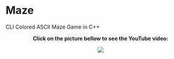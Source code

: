 
# Maze
<h>CLI Colored ASCII Maze Game in C++</h>

<div align="center">
  <p><b>Click on the picture bellow to see the YouTube video:</p></b>
  <a href="https://www.youtube.com/watch?v=2bAcb7ZJlB8"><img src="https://img.youtube.com/vi/2bAcb7ZJlB8/2.jpg"></a>
</div>
